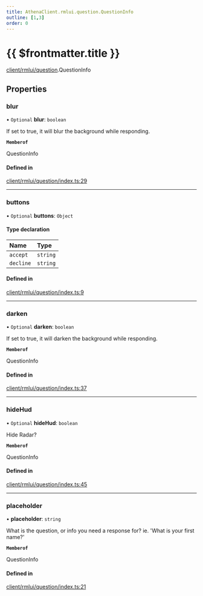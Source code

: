 ```yaml
---
title: AthenaClient.rmlui.question.QuestionInfo
outline: [1,3]
order: 0
---
```


# {{ $frontmatter.title }}


[client/rmlui/question](../modules/client_rmlui_question.md).QuestionInfo

## Properties

### blur

• `Optional` **blur**: `boolean`

If set to true, it will blur the background while responding.

**`Memberof`**

QuestionInfo

#### Defined in

[client/rmlui/question/index.ts:29](https://github.com/Stuyk/altv-athena/blob/9c488f0/src/core/client/rmlui/question/index.ts#L29)

___

### buttons

• `Optional` **buttons**: `Object`

#### Type declaration

| Name | Type |
| :------ | :------ |
| `accept` | `string` |
| `decline` | `string` |

#### Defined in

[client/rmlui/question/index.ts:9](https://github.com/Stuyk/altv-athena/blob/9c488f0/src/core/client/rmlui/question/index.ts#L9)

___

### darken

• `Optional` **darken**: `boolean`

If set to true, it will darken the background while responding.

**`Memberof`**

QuestionInfo

#### Defined in

[client/rmlui/question/index.ts:37](https://github.com/Stuyk/altv-athena/blob/9c488f0/src/core/client/rmlui/question/index.ts#L37)

___

### hideHud

• `Optional` **hideHud**: `boolean`

Hide Radar?

**`Memberof`**

QuestionInfo

#### Defined in

[client/rmlui/question/index.ts:45](https://github.com/Stuyk/altv-athena/blob/9c488f0/src/core/client/rmlui/question/index.ts#L45)

___

### placeholder

• **placeholder**: `string`

What is the question, or info you need a response for?
ie. 'What is your first name?'

**`Memberof`**

QuestionInfo

#### Defined in

[client/rmlui/question/index.ts:21](https://github.com/Stuyk/altv-athena/blob/9c488f0/src/core/client/rmlui/question/index.ts#L21)
